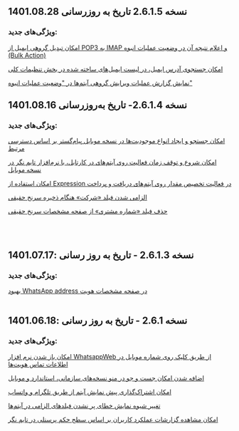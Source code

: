 ## نسخه 2.6.1.5 تاریخ به روزرسانی 1401.08.28

### ویژگی‌های جدید:
[امکان تبدیل گروهی ایمیل از POP3 به IMAP  و اعلام نتیجه آن در وضعیت عملیات انبوه (Bulk Action)]()

[امکان جستجوی آدرس ایمیل، در لیست ایمیل‌های ساخته شده در بخش تنظیمات کلی]()

[نمایش گزارش عملیات ویرایش گروهی آیتم‌ها در "وضعیت عملیات انبوه"](https://github.com/1stco/PayamGostarDocs/blob/master/releasenote/2.6.1/ListOfItems.md)

## نسخه 2.6.1.4- تاریخ به‌روزرسانی 1401.08.16
### ویژگی‌های جدید:

[امکان جستجو و ایجاد انواع موجودیت‌ها در نسخه موبایل پیام‌گستر بر اساس دسترسی مرتبط](https://github.com/1stco/PayamGostarDocs/blob/master/releasenote/2.6.1/Mobile.md)


[امکان شروع و توقف زمان فعالیت روی آیتم‌های در کارتابل، با نرم‌افزار تایم نگر در نسخه موبایل](https://github.com/1stco/PayamGostarDocs/blob/master/releasenote/2.6.1/TimeNegar.md)

 [امکان استفاده از Expression در فعالیت تخصیص مقدار روی آیتم‌های دریافت و پرداخت](https://github.com/1stco/PayamGostarDocs/blob/master/releasenote/2.6.1/BPM.md)

[الزامی شدن فیلد «شرکت» هنگام ذخیره سرنخ‌ حقیقی](https://github.com/1stco/PayamGostarDocs/blob/master/releasenote/2.6.1/IntegratedBank.md)

[حذف فیلد «شماره مشتری» از صفحه مشخصات سرنخ حقیقی](https://github.com/1stco/PayamGostarDocs/blob/master/releasenote/2.6.1/IntegratedBank.md)

<br>
<br>

## نسخه 2.6.1.3 - تاریخ به روز رسانی :1401.07.17

### ویژگی‌های جدید:

[بهبود WhatsApp address در صفحه مشخصات هویت](https://github.com/1stco/PayamGostarDocs/blob/master/releasenote/2.6.1/IntegratedBank.md)
<br>
<br>

## نسخه 2.6.1 - تاریخ به روز رسانی :1401.06.18

### ویژگی‌های جدید:

[امکان باز شدن نرم افزار WhatsappWeb از طریق کلیک روی شماره موبایل در اطلاعات تماس هویت‌ها](https://github.com/1stco/PayamGostarDocs/blob/master/releasenote/2.6.1/IntegratedBank.md)

[اضافه شدن امکان جست و جو در منو نسخه‌های سازمانی، استاندارد و موبایل](https://github.com/1stco/PayamGostarDocs/blob/master/releasenote/2.6.1/General.md)

[امکان اشتراک‌گذاری پیش نمایش آیتم از طریق تلگرام و واتساپ](https://github.com/1stco/PayamGostarDocs/blob/master/releasenote/2.6.1/Customization.md)

[تغییر شیوه نمایش خطای پر نشدن فیلدهای الزامی در آیتم‌ها](https://github.com/1stco/PayamGostarDocs/blob/master/releasenote/2.6.1/ExtraFields.md)

[امکان مشاهده گزارشات عملکرد کاربران بر اساس سطح حکم پرسنلی در تایم نگر](https://github.com/1stco/PayamGostarDocs/blob/master/releasenote/2.6.1/Mobile.md)
